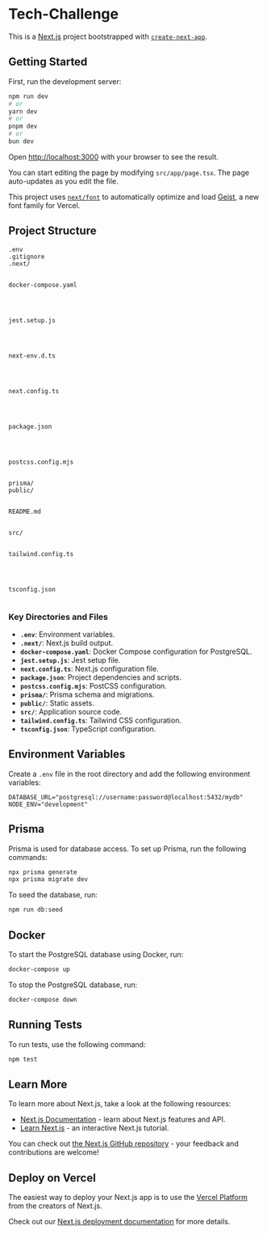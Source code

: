 # Tech-Challenge

This is a [Next.js](https://nextjs.org) project bootstrapped with [`create-next-app`](https://nextjs.org/docs/app/api-reference/cli/create-next-app).

## Getting Started

First, run the development server:

```bash
npm run dev
# or
yarn dev
# or
pnpm dev
# or
bun dev
```

Open [http://localhost:3000](http://localhost:3000) with your browser to see the result.

You can start editing the page by modifying `src/app/page.tsx`. The page auto-updates as you edit the file.

This project uses [`next/font`](https://nextjs.org/docs/app/building-your-application/optimizing/fonts) to automatically optimize and load [Geist](https://vercel.com/font), a new font family for Vercel.

## Project Structure

```plaintext
.env
.gitignore
.next/


docker-compose.yaml




jest.setup.js




next-env.d.ts




next.config.ts




package.json




postcss.config.mjs


prisma/
public/


README.md


src/


tailwind.config.ts




tsconfig.json


```

### Key Directories and Files

- **`.env`**: Environment variables.
- **`.next/`**: Next.js build output.
- **`docker-compose.yaml`**: Docker Compose configuration for PostgreSQL.
- **`jest.setup.js`**: Jest setup file.
- **`next.config.ts`**: Next.js configuration file.
- **`package.json`**: Project dependencies and scripts.
- **`postcss.config.mjs`**: PostCSS configuration.
- **`prisma/`**: Prisma schema and migrations.
- **`public/`**: Static assets.
- **`src/`**: Application source code.
- **`tailwind.config.ts`**: Tailwind CSS configuration.
- **`tsconfig.json`**: TypeScript configuration.

## Environment Variables

Create a `.env` file in the root directory and add the following environment variables:

```plaintext
DATABASE_URL="postgresql://username:password@localhost:5432/mydb"
NODE_ENV="development"
```

## Prisma

Prisma is used for database access. To set up Prisma, run the following commands:

```bash
npx prisma generate
npx prisma migrate dev
```

To seed the database, run:

```bash
npm run db:seed
```

## Docker

To start the PostgreSQL database using Docker, run:

```bash
docker-compose up
```

To stop the PostgreSQL database, run:

```bash
docker-compose down
```

## Running Tests

To run tests, use the following command:

```bash
npm test
```

## Learn More

To learn more about Next.js, take a look at the following resources:

- [Next.js Documentation](https://nextjs.org/docs) - learn about Next.js features and API.
- [Learn Next.js](https://nextjs.org/learn) - an interactive Next.js tutorial.

You can check out [the Next.js GitHub repository](https://github.com/vercel/next.js) - your feedback and contributions are welcome!

## Deploy on Vercel

The easiest way to deploy your Next.js app is to use the [Vercel Platform](https://vercel.com/new?utm_medium=default-template&filter=next.js&utm_source=create-next-app&utm_campaign=create-next-app-readme) from the creators of Next.js.

Check out our [Next.js deployment documentation](https://nextjs.org/docs/app/building-your-application/deploying) for more details.
